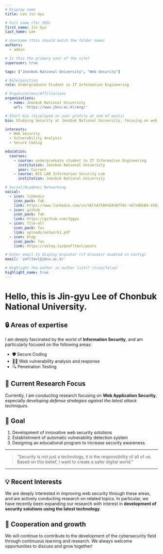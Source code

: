```yaml
---
# Display name
title: Lee Jin Gyu

# Full name (for SEO)
first_name: Jin Gyu
last_name: Lee

# Username (this should match the folder name)
authors:
  - admin

# Is this the primary user of the site?
superuser: true

tags: ["Jeonbuk National University", "Web Security"]

# Role/position
role: Undergraduate Student in IT Information Engineering

# Organizations/Affiliations
organizations:
  - name: Jeonbuk National University
    url: 'https://www.jbnu.ac.kr/eng/'

# Short bio (displayed in user profile at end of posts)
bio: Studying Security at Jeonbuk National University, focusing on web security, vulnerability analysis, and secure coding.

interests:
  - Web Security
  - Vulnerability Analysis
  - Secure Coding

education:
  courses:
    - course: undergraduate student in IT Information Engineering
      institution: Jeonbuk National University
      year: Current
    - course: BCG LAB Information Security Lab
      institution: Jeonbuk National University

# Social/Academic Networking
social:
  - icon: linkedin
    icon_pack: fab
    link: https://www.linkedin.com/in/%EC%A7%84%EA%B7%9C-%EC%9D%B4-b5027b331/
  - icon: github
    icon_pack: fab
    link: https://github.com/Jggyu
  - icon: file-alt
    icon_pack: fas
    link: uploads/network1.pdf
  - icon: blog
    icon_pack: fas
    link: https://velog.io/@zmfltmvl/posts

# Enter email to display Gravatar (if Gravatar enabled in Config)
email: 'zmfltmvl@jbnu.ac.kr'

# Highlight the author in author lists? (true/false)
highlight_name: true
---
```


# Hello, this is Jin-gyu Lee of Chonbuk National University.

## 🔒 Areas of expertise

I am deeply fascinated by the world of **Information Security**, and am particularly focused on the following areas:

- 🛡️ Secure Coding
- 🕵️‍♂️ Web vulnerability analysis and response
- 🔍 Penetration Testing

## 🎯 Current Research Focus

Currently, I am conducting research focusing on **Web Application Security**, especially *developing defense strategies against the latest attack techniques*.

## 🚀 Goal

1. Development of innovative web security solutions
2. Establishment of automatic vulnerability detection system
3. Designing an educational program to increase security awareness

---

> "Security is not just a technology, it is the responsibility of all of us. Based on this belief, I want to create a safer digital world."

---

## 💡 Recent Interests

We are deeply interested in improving web security through these areas, and are actively conducting research on related topics. In particular, we have recently been expanding our research with interest in **development of security solutions using the latest technology**.

## 🤝 Cooperation and growth

We will continue to contribute to the development of the cybersecurity field through continuous learning and research. We always welcome opportunities to discuss and grow together!